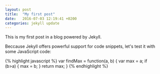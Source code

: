 ```yaml
---
layout: post
title:  "My first post"
date:   2016-07-03 12:19:41 +0200
categories: jekyll update
---
```

This is my first post in a blog powered by Jekyll.

Beccause Jekyll offers powerful support for code snippets, let's test it with some JavaScript code:

{% highlight javascript %}
var findMax = function(a, b) {
  var max = a;
  if (b>a) {
    max = b;
  }
  return max;
}
{% endhighlight %}

